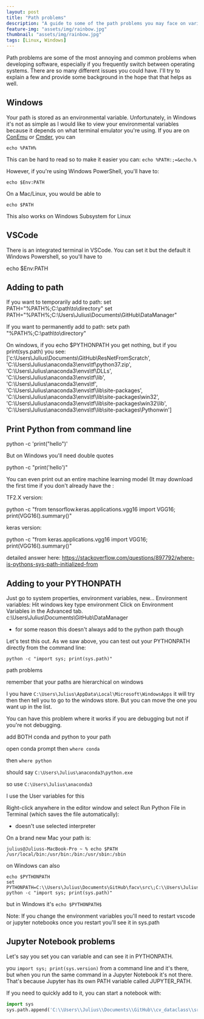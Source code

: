 ```yaml
---
layout: post
title: "Path problems"
description: "A guide to some of the path problems you may face on various operating systems"
feature-img: "assets/img/rainbow.jpg"
thumbnail: "assets/img/rainbow.jpg"
tags: [Linux, Windows]
---
```


Path problems are some of the most annoying and common problems when developing software, especially if you frequently switch between operating systems. There are so many different issues you could have. I'll try to explain a few and provide some background in the hope that that helps as well.

## Windows

Your path is stored as an environmental variable. Unfortunately, in Windows it's not as simple as I would like to view your environmental variables because it depends on what terminal emulator you're using. If you are on [ConEmu](https://conemu.github.io/) or [Cmder](https://cmder.net/), you can

`echo %PATH%`

This can be hard to read so to make it easier you can: `echo %PATH:;=&echo.%`

However, if you're using Windows PowerShell, you'll have to:

`echo $Env:PATH`

On a Mac/Linux, you would be able to 

`echo $PATH`

This also works on Windows Subsystem for Linux

## VSCode

There is an integrated terminal in VSCode. You can set it but the default it Windows Powershell, so you'll have to

echo $Env:PATH


## Adding to path

If you want to temporarily add to path:
set PATH="%PATH%;C:\path\to\directory\"
set PATH="%PATH%;C:\Users\Julius\Documents\GitHub\DataManager"

If you want to permanently add to path:
setx path "%PATH%;C:\path\to\directory\"




On windows, if you echo $PYTHONPATH you get nothing, but if you print(sys.path) you see:
['c:\\Users\\Julius\\Documents\\GitHub\\ResNetFromScratch', 'C:\\Users\\Julius\\anaconda3\\envs\\tf\\python37.zip', 'C:\\Users\\Julius\\anaconda3\\envs\\tf\\DLLs', 'C:\\Users\\Julius\\anaconda3\\envs\\tf\\lib', 'C:\\Users\\Julius\\anaconda3\\envs\\tf', 'C:\\Users\\Julius\\anaconda3\\envs\\tf\\lib\\site-packages', 'C:\\Users\\Julius\\anaconda3\\envs\\tf\\lib\\site-packages\\win32', 'C:\\Users\\Julius\\anaconda3\\envs\\tf\\lib\\site-packages\\win32\\lib', 'C:\\Users\\Julius\\anaconda3\\envs\\tf\\lib\\site-packages\\Pythonwin']

## Print Python from command line

python -c 'print("hello")'

But on Windows you'll need double quotes

python -c "print('hello')"

You can even print out an entire machine learning model (It may download the first time if you don't already have the :

TF2.X version:

python -c "from tensorflow.keras.applications.vgg16 import VGG16; print(VGG16().summary()"

keras version:

python -c "from keras.applications.vgg16 import VGG16; print(VGG16().summary()"



detailed answer here: https://stackoverflow.com/questions/897792/where-is-pythons-sys-path-initialized-from


## Adding to your PYTHONPATH

Just go to system properties, environment variables, new...
Environment variables:
Hit windows key
type environment
Click on Environment Variables in the Advanced tab.
c:\\Users\\Julius\\Documents\\GitHub\\DataManager
- for some reason this doesn't always add to the python path though

Let's test this out. As we saw above, you can test out your PYTHONPATH directly from the command line:

`python -c "import sys; print(sys.path)"`


path problems

remember that your paths are hierarchical on windows

I you have `C:\Users\Julius\AppData\Local\Microsoft\WindowsApps` it will try then then tell you to go to the windows store. But you can move the one you want up in the list.

You can have this problem where it works if you are debugging but not if you're not debugging.


add BOTH conda and python to your path

open conda prompt then `where conda`

then `where python`

should say
`C:\Users\Julius\anaconda3\python.exe`

so use `C:\Users\Julius\anaconda3`




I use the User variables for this



Right-click anywhere in the editor window and select Run Python File in Terminal (which saves the file automatically):

- doesn't use selected interpreter





On a brand new Mac your path is:

```
julius@Juliuss-MacBook-Pro ~ % echo $PATH
/usr/local/bin:/usr/bin:/bin:/usr/sbin:/sbin
```



on Windows can also

```
echo $PYTHONPATH
set PYTHONPATH=C:\\Users\Julius\Documents\GitHub\facv\src\;C:\\Users\Julius\Documents\GitHub\fastai\fastai
python -c "import sys; print(sys.path)"
```

but in Windows it's `echo $PYTHONPATH$`




Note:
If you change the environment variables you'll need to restart vscode or jupyter notebooks
once you restart you'll see it in sys.path



## Jupyter Notebook problems

Let's say you set you can variable and can see it in PYTHONPATH.


you `import sys; print(sys.version)` from a command line and it's there, but when you run the same command in a Jupyter Notebook it's not there. That's because Jupyter has its own PATH variable called JUPYTER_PATH.

If you need to quickly add to it, you can start a notebook with:

``` python
import sys
sys.path.append('C:\\Users\\Julius\\Documents\\GitHub\\cv_dataclass\\src')
```
